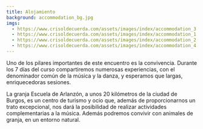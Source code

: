 ```yaml
---
title: Alojamiento
background: accommodation_bg.jpg
imgs:
  - https://www.crisoldecuerda.com/assets/images/index/accommodation_3.jpg
  - https://www.crisoldecuerda.com/assets/images/index/accommodation_1.jpg
  - https://www.crisoldecuerda.com/assets/images/index/accommodation_2.jpg
  - https://www.crisoldecuerda.com/assets/images/index/accommodation_4.jpg
---
```


Uno de los pilares importantes de este encuentro es la convivencia. Durante los 7 días del curso compartiremos numerosas experiencias, con el denominador común de la música y la danza, y esperamos que largas, enriquecedoras sesiones.

La granja Escuela de Arlanzón, a unos 20 kilómetros de la ciudad de Burgos, es un centro de turismo y ocio que, además de proporcionarnos un trato excepcional, nos dará la posibilidad de realizar actividades complementarias a la música. Además podremos convivir con animales de granja, en un entorno natural.
